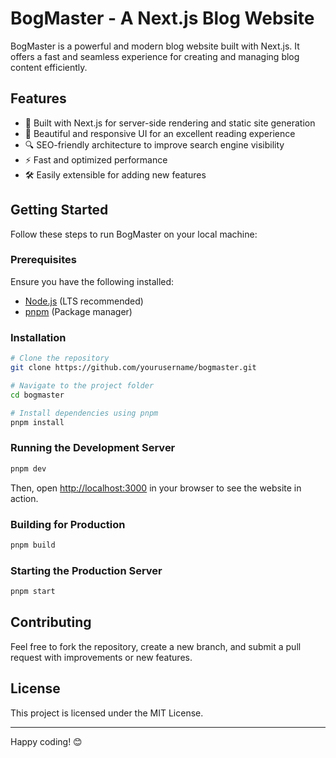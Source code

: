 # BogMaster - A Next.js Blog Website

BogMaster is a powerful and modern blog website built with Next.js. It offers a fast and seamless experience for creating and managing blog content efficiently.

## Features
- 🚀 Built with Next.js for server-side rendering and static site generation
- 🎨 Beautiful and responsive UI for an excellent reading experience
- 🔍 SEO-friendly architecture to improve search engine visibility
- ⚡ Fast and optimized performance
- 🛠️ Easily extensible for adding new features

## Getting Started
Follow these steps to run BogMaster on your local machine:

### Prerequisites
Ensure you have the following installed:
- [Node.js](https://nodejs.org/) (LTS recommended)
- [pnpm](https://pnpm.io/) (Package manager)

### Installation
```sh
# Clone the repository
git clone https://github.com/yourusername/bogmaster.git

# Navigate to the project folder
cd bogmaster

# Install dependencies using pnpm
pnpm install
```

### Running the Development Server
```sh
pnpm dev
```
Then, open [http://localhost:3000](http://localhost:3000) in your browser to see the website in action.

### Building for Production
```sh
pnpm build
```

### Starting the Production Server
```sh
pnpm start
```
## Contributing
Feel free to fork the repository, create a new branch, and submit a pull request with improvements or new features.

## License
This project is licensed under the MIT License.

---
Happy coding! 😊

